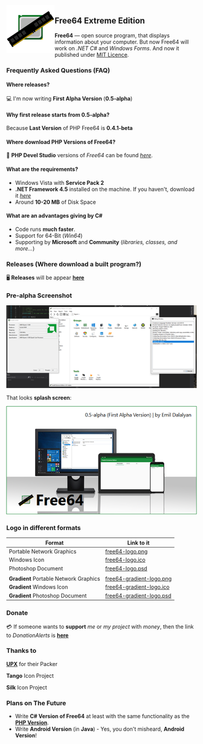 <img width="128" height="128" align="left" alt="Free64 Logo"  src="free64-gradient-logo.png">

## Free64 Extreme Edition
**Free64** — open source program, that displays information about your computer. But now Free64 will work on *.NET C#* and *Windows Forms*. And now it published under [MIT Licence](LICENSE).

### Frequently Asked Questions (FAQ)

#### Where releases?
:computer: I'm now writing **First Alpha Version** (**0.5-alpha**)

#### Why first release starts from 0.5-alpha?
Because **Last Version** of PHP Free64 is **0.4.1-beta**

#### Where download PHP Versions of Free64?
:floppy_disk: **PHP Devel Studio** versions of *Free64* can be found *[here](https://github.com/emildalalyan/free64)*.

#### What are the requirements?
  - Windows Vista with **Service Pack 2**
  - **.NET Framework 4.5** installed on the machine. If you haven't, download it *[here](https://microsoft.com/download/details.aspx?id=30653)*
  - Around **10-20 MB** of Disk Space
  
#### What are an advantages giving by C#
  - Code runs **much faster**.
  - Support for 64-Bit (*Win64*)
  - Supporting by **Microsoft** and **Community** (*libraries, classes, and more...*)

### Releases (Where download a built program?)
:desktop_computer: **Releases** will be appear **[here](http://github.com/emildalalyan/free64-cSharp/releases)**

### Pre-alpha Screenshot
![Image](screen-prealpha.png)

That looks **splash screen**:

![Image](splash.png)

### Logo in different formats
  | Format | Link to it |
  | ------ | ------ |
  | Portable Network Graphics | [free64-logo.png](https://github.com/emildalalyan/free64/blob/master/free64-logo.png?raw=true) |
  | Windows Icon | [free64-logo.ico](https://github.com/emildalalyan/free64/blob/master/free64-logo.ico?raw=true) |
  | Photoshop Document | [free64-logo.psd](https://github.com/emildalalyan/free64/blob/master/free64-logo.psd?raw=true) |
  |||
  | **Gradient** Portable Network Graphics | [free64-gradient-logo.png](https://github.com/emildalalyan/free64/blob/master/free64-gradient-logo.png?raw=true) |
  | **Gradient** Windows Icon | [free64-gradient-logo.ico](https://github.com/emildalalyan/free64/blob/master/free64-gradient-logo.ico?raw=true) |
  | **Gradient** Photoshop Document | [free64-gradient-logo.psd](https://github.com/emildalalyan/free64/blob/master/free64-gradient-logo.psd?raw=true) |

### Donate
:credit_card: If someone wants to **support** *me* or *my project* with *money*, then the link to *DonationAlerts* is [**here**](https://donationalerts.com/r/emildalalyan)

### Thanks to
[**UPX**](http://github.com/upx/upx) for their Packer

**Tango** Icon Project

**Silk** Icon Project

### Plans on The Future
  - Write **C# Version of Free64** at least with the same functionality as the [**PHP Version**](http://github.com/emildalalyan/free64).
  - Write **Android Version** (in **Java**) - Yes, you don't misheard, **Android Version**!
